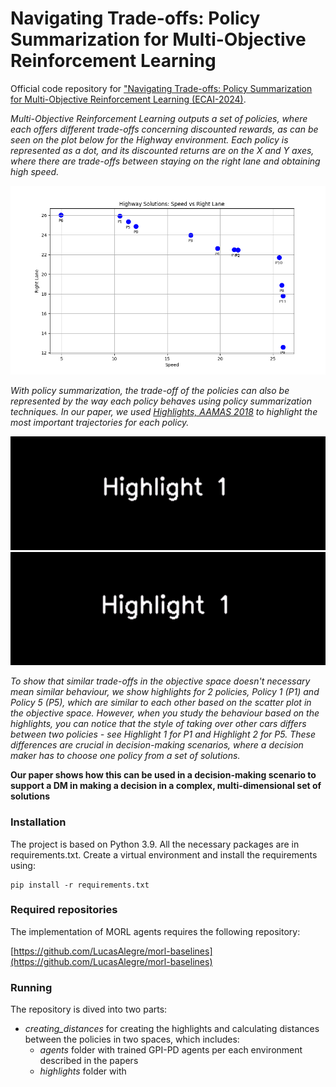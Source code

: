 # Navigating Trade-offs: Policy Summarization for Multi-Objective Reinforcement Learning
Official code repository for ["Navigating Trade-offs: Policy Summarization for Multi-Objective Reinforcement Learning (ECAI-2024)]().  


*Multi-Objective Reinforcement Learning outputs a set of policies, where each offers different trade-offs concerning discounted rewards, as can be seen on the plot below for the Highway environment. 
Each policy is represented as a dot, and its discounted returns are on the X and Y axes, where there are trade-offs between staying on the right lane and obtaining high speed.* 

<img src="solutions_highway.png" alt="Objectives" width="900"/> 

*With policy summarization, the trade-off of the policies can also be represented by the way each policy behaves using policy summarization techniques. In our paper, we used
[Highlights, AAMAS 2018](https://scholar.harvard.edu/files/oamir/files/highlightsmain.pdf) to highlight the most important trajectories for each policy.*



<img src="P1_Highlights.gif" alt="P1" width="900"/> 

<img src="P5_Highlights.gif" alt="P5" width="900"/> 


*To show that similar trade-offs in the objective space doesn't necessary mean similar behaviour, we show highlights for 2 policies, Policy 1 (P1) and Policy 5 (P5), which are similar to each other based on the scatter plot in the objective space. However, when you study the behaviour based on the highlights, you can notice that the style of taking over other cars differs between two policies - see Highlight 1 for P1 and Highlight 2 for P5. These differences are crucial in decision-making scenarios, where a decision maker has to choose one policy from a set of solutions.*

**Our paper shows how this can be used in a decision-making scenario to support a DM in making a decision in a complex, multi-dimensional set of solutions**

### Installation  
  
The project is based on Python 3.9. All the necessary packages are in requirements.txt.
Create a virtual environment and install the requirements using:
```
pip install -r requirements.txt
```

### Required repositories
The implementation of MORL agents requires the following repository:

[https://github.com/LucasAlegre/morl-baselines](https://github.com/LucasAlegre/morl-baselines)


### Running

The repository is dived into two parts:
* *creating_distances* for creating the highlights and calculating distances between the policies in two spaces, which includes:
  * *agents* folder with trained GPI-PD agents per each environment described in the papers
  * *highlights* folder with
